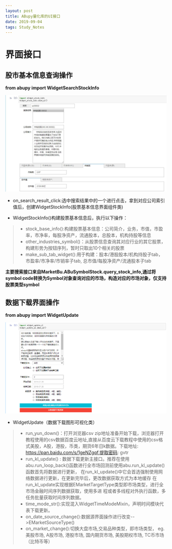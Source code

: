```yaml
---
layout: post
title: ABupy量化库的UI接口
date: 2019-09-04 
tags: Study_Notes
---
```


# 界面接口

##  股市基本信息查询操作
**from abupy import WidgetSearchStockInfo**

![img](/images/posts/Abu/1.jpg)

 * on_search_result_click:选中搜索结果中的一个进行点击，拿到对应公司索引值后，创建WidgetStockInfo(股票基本信息界面组件类)

 * WidgetStockInfo()构建股票基本信息后，执行以下操作：
 
 > * stock_base_info():构建股票基本信息：公司简介，业务，市值，市盈率，市净率，每股净资产，流通股本，总股本，机构持股等信息
 > * other_industries_symbol()：从股票信息查询其对应行业的其它股票，构建形势为按钮序列，暂时只取出10个相关的股票
 > * make_sub_tab_widget():用于构建：股本/港股股本/机构持股子tab，市盈率/市净率/市销率子tab, 总市值/每股净资产/流通股本子tab

**主要搜索接口来自MarketBu.ABuSymbolStock.query_stock_info,通过将symbol code转换为Symbol对象查询对应的市场，构造对应的市场对象，仅支持股票类型symbol**

##  数据下载界面操作
**from abupy import WidgetUpdate**

![img](/images/posts/Abu/2.png)

* WidgetUpdate（数据下载图形可视化类）

> * run_yun_down()：打开浏览器csv zip地址准备开始下载，浏览器打开教程使用的csv数据百度云地址,直接从百度云下载教程中使用的csv格式美股，A股，港股，币类，期货6年日k数据。下载地址: https://pan.baidu.com/s/1geNZgqf,提取密码: gvtr
> * run_kl_update() : 数据下载更新主接口。推荐在使用abu.run_loop_back()函数进行全市场回测前使用abu.run_kl_update()函数首先将数据进行更新，
    在run_kl_update()中它会首选强制使用网络数据进行更新，在更新完毕后，更改数据获取方式为本地缓存
    在run_kl_update实现根据EMarketTargetType类型即市场类型，进行全市场金融时间序列数据获取，使用多进
    程或者多线程对外执行函数，多任务批量获取时间序列数据。
> * time_mode_str():实现混入WidgetTimeModeMixin，声明时间模块代表下载更新。
> * on_date_source_change():数据源界面操作进行改变-->EMarketSourceType()
> * on_market_change():切换大盘市场,交易品种类型，即市场类型，
        eg. 美股市场, A股市场, 港股市场, 国内期货市场,
            美股期权市场, TC币市场（比特币等）
            

